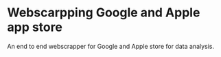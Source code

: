 # Webscarpping Google and Apple app store

An end to end webscrapper for Google and Apple store for data analysis.
